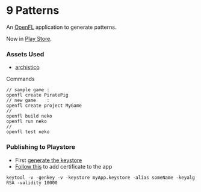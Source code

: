 9 Patterns
================
An [OpenFL][2] application to generate patterns.

Now in [Play Store][5].


### Assets Used

 - [archistico][1]


Commands
```
// sample game : 
openfl create PiratePig
// new game    : 
openfl create project MyGame
//
openfl build neko
openfl run neko
//
openfl test neko
```

### Publishing to Playstore

 - First [generate the keystore][3]
 - [Follow this][4] to add certificate to the app

```
keytool -v -genkey -v -keystore myApp.keystore -alias someName -keyalg RSA -validity 10000
```




[1]: https://www.fontsquirrel.com/fonts/archistico
[2]: http://openfl.org/
[3]: http://stackoverflow.com/questions/11446121/how-do-i-generate-a-keystore-for-google-play/11498282#11498282
[4]: http://www.openfl.org/archive/community/general-discussion/submitting-nme-app-google-play/
[5]: https://play.google.com/store/apps/details?id=com.saumya.ninePatterns&hl=en